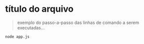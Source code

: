 <h1>título do arquivo</h1>

>exemplo do passo-a-passo das linhas de comando a serem executadas...

```
node app.js
```
